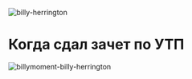 ![billy-herrington](https://user-images.githubusercontent.com/118254229/209586402-de4c0a05-7d69-477a-a13b-57143d548684.gif)
# Когда сдал зачет по УТП
![billymoment-billy-herrington](https://user-images.githubusercontent.com/118254229/209586500-64609ae1-beee-4bb8-8677-e90262aa12a3.gif)
